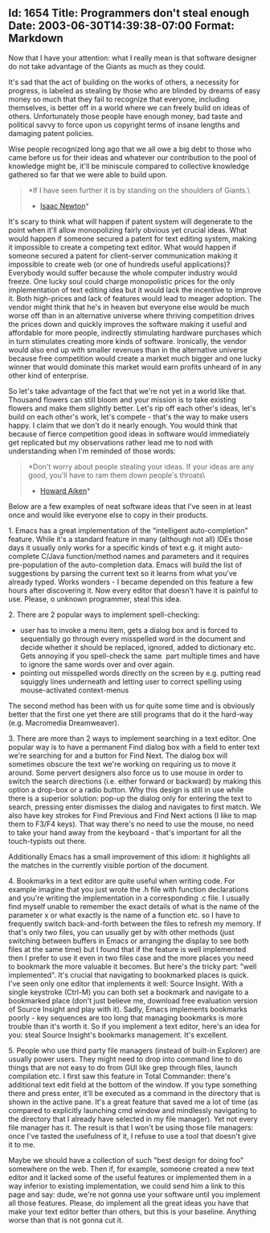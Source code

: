 Id: 1654
Title: Programmers don't steal enough
Date: 2003-06-30T14:39:38-07:00
Format: Markdown
--------------
Now that I have your attention: what I really mean is that software
designer do not take advantage of the Giants as much as they could.

It's sad that the act of building on the works of others, a necessity
for progress, is labeled as stealing by those who are blinded by dreams
of easy money so much that they fail to recognize that everyone,
including themselves, is better off in a world where we can freely build
on ideas of others. Unfortunately those people have enough money, bad
taste and political savvy to force upon us copyright terms of insane
lengths and damaging patent policies.

Wise people recognized long ago that we all owe a big debt to those who
came before us for their ideas and whatever our contribution to the pool
of knowledge might be, it'll be miniscule compared to collective
knowledge gathered so far that we were able to build upon.

> *If I have seen further it is by standing on the shoulders of Giants.\
>  - [Isaac Newton](http://www.warble.com/jherbert/giants.html)*

It's scary to think what will happen if patent system will degenerate to
the point when it'll allow monopolizing fairly obvious yet crucial
ideas. What would happen if someone secured a patent for text editing
system, making it impossible to create a competing text editor. What
would happen if someone secured a patent for client-server communication
making it impossible to create web (or one of hundreds useful
applications)? Everybody would suffer because the whole computer
industry would freeze. One lucky soul could charge monopolistic prices
for the only implementation of text editing idea but it would lack the
incentive to improve it. Both high-prices and lack of features would
lead to meager adoption. The vendor might think that he's in heaven but
everyone else would be much worse off than in an alternative universe
where thriving competition drives the prices down and quickly improves
the software making it useful and affordable for more people, indirectly
stimulating hardware purchases which in turn stimulates creating more
kinds of software. Ironically, the vendor would also end up with smaller
revenues than in the alternative universe because free competition would
create a market much bigger and one lucky winner that would dominate
this market would earn profits unheard of in any other kind of
enterprise.

So let's take advantage of the fact that we're not yet in a world like
that. Thousand flowers can still bloom and your mission is to take
existing flowers and make them slightly better. Let's rip off each
other's ideas, let's build on each other's work, let's compete - that's
the way to make users happy. I claim that we don't do it nearly enough.
You would think that because of fierce competition good ideas in
software would immediately get replicated but my observations rather
lead me to nod with understanding when I'm reminded of those words:

> *Don't worry about people stealing your ideas. If your ideas are any
> good, you'll have to ram them down people's throats\
>  - [Howard Aiken](http://www.creativityinmotion.org/quotes.html)*

Below are a few examples of neat software ideas that I've seen in at
least once and would like everyone else to copy in their products.

1\. Emacs has a great implementation of the "intelligent auto-completion"
feature. While it's a standard feature in many (although not all) IDEs
those days it usually only works for a specific kinds of text e.g. it
might auto-complete C/Java function/method names and parameters and it
requires pre-population of the auto-completion data. Emacs will build
the list of suggestions by parsing the current text so it learns from
what you've already typed. Works wonders - I became depended on this
feature a few hours after discovering it. Now every editor that doesn't
have it is painful to use. Please, o unknown programmer, steal this
idea.

2\. There are 2 popular ways to implement spell-checking:

-   user has to invoke a menu item, gets a dialog box and is forced to
    sequentially go through every misspelled word in the document and
    decide whether it should be replaced, ignored, added to dictionary
    etc. Gets annoying if you spell-check the same  part multiple times
    and have to ignore the same words over and over again.
-   pointing out misspelled words directly on the screen by e.g. putting
    read squiggly lines underneath and letting user to correct spelling
    using mouse-activated context-menus

The second method has been with us for quite some time and is obviously
better that the first one yet there are still programs that do it the
hard-way (e.g. Macromedia Dreamweaver).

3\. There are more than 2 ways to implement searching in a text editor.
One popular way is to have a permanent Find dialog box with a field to
enter text we're searching for and a button for Find Next. The dialog
box will sometimes obscure the text we're working on requiring us to
move it around. Some pervert designers also force us to use mouse in
order to switch the search directions (i.e. either forward or backward)
by making this option a drop-box or a radio button. Why this design is
still in use while there is a superior solution: pop-up the dialog only
for entering the text to search, pressing enter dismisses the dialog and
navigates to first match. We also have key strokes for Find Previous and
Find Next actions (I like to map them to F3/F4 keys). That way there's
no need to use the mouse, no need to take your hand away from the
keyboard - that's important for all the touch-typists out there.

Additionally Emacs has a small improvement of this idiom: it highlights
all the matches in the currently visible portion of the document.

4\. Bookmarks in a text editor are quite useful when writing code. For
example imagine that you just wrote the .h file with function
declarations and you're writing the implementation in a corresponding .c
file. I usually find myself unable to remember the exact details of what
is the name of the parameter x or what exactly is the name of a function
etc. so I have to frequently switch back-and-forth between the files to
refresh my memory. If that's only two files, you can usually get by with
other methods (just switching between buffers in Emacs or arranging the
display to see both files at the same time) but I found that if the
feature is well implemented then I prefer to use it even in two files
case and the more places you need to bookmark the more valuable it
becomes. But here's the tricky part: "well implemented". It's crucial
that navigating to bookmarked places is quick. I've seen only one editor
that implements it well: Source Insight. With a single keystroke
(Ctrl-M) you can both set a bookmark and navigate to a bookmarked place
(don't just believe me, download free evaluation version of Source
Insight and play with it). Sadly, Emacs implements bookmarks poorly -
key sequences are too long that managing bookmarks is more trouble than
it's worth it. So if you implement a text editor, here's an idea for
you: steal Source Insight's bookmarks management. It's excellent.

5\. People who use third party file managers (instead of built-in
Explorer) are usually power users. They might need to drop into command
line to do things that are not easy to do from GUI like grep through
files, launch compilation etc. I first saw this feature in Total
Commander: there's additional text edit field at the bottom of the
window. If you type something there and press enter, it'll be executed
as a command in the directory that is shown in the active pane. It's a
great feature that saved me a lot of time (as compared to explicitly
launching cmd window and mindlessly navigating to the directory that I
already have selected in my file manager). Yet not every file manager
has it. The result is that I won't be using those file managers: once
I've tasted the usefulness of it, I refuse to use a tool that doesn't
give it to me.

Maybe we should have a collection of such "best design for doing foo"
somewhere on the web. Then if, for example, someone created a new text
editor and it lacked some of the useful features or implemented them in
a way inferior to existing implementation, we could send him a link to
this page and say: dude, we're not gonna use your software until you
implement all those features. Please, do implement all the great ideas
you have that make your text editor better than others, but this is your
baseline. Anything worse than that is not gonna cut it.
